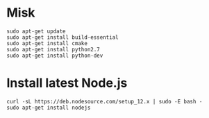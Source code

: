 # Misk 
```
sudo apt-get update
sudo apt-get install build-essential
sudo apt-get install cmake
sudo apt-get install python2.7
sudo apt-get install python-dev
```

# Install latest Node.js
```
curl -sL https://deb.nodesource.com/setup_12.x | sudo -E bash -
sudo apt-get install nodejs
```
